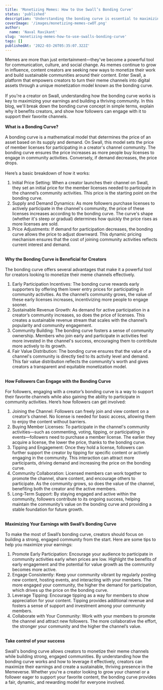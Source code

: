 ```yaml
---
title: 'Monetizing Memes: How to Use Swall’s Bonding Curve'
status: 'published'
description: 'Understanding the bonding curve is essential to maximizing your earnings on Swall. This blog breaks down the concept in simple terms, explaining how it works, why it benefits creators, and how followers can engage with it to support their favorite channels.'
coverImage: '/images/monetizing-memes-cwOT.png'
author:
  name: 'Naval Ravikant'
slug: 'monetizing-memes-how-to-use-swalls-bonding-curve'
tags: []
publishedAt: '2022-03-26T05:35:07.322Z'
---
```


Memes are more than just entertainment—they've become a powerful tool for communication, culture, and social change. As memes continue to grow in influence, content creators are seeking new ways to monetize their work and build sustainable communities around their content. Enter Swall, a platform that empowers creators to turn their meme channels into digital assets through a unique monetization model known as the bonding curve.\
 \
If you're a creator on Swall, understanding how the bonding curve works is key to maximizing your earnings and building a thriving community. In this blog, we'll break down the bonding curve concept in simple terms, explain why it benefits creators, and show how followers can engage with it to support their favorite channels.\
 \
**What is a Bonding Curve?**\
 \
A bonding curve is a mathematical model that determines the price of an asset based on its supply and demand. On Swall, this model sets the price of member licenses for participating in a creator's channel community. The bonding curve ensures the price increases as more people buy licenses to engage in community activities. Conversely, if demand decreases, the price drops.\
 \
Here’s a basic breakdown of how it works:

1. Initial Price Setting: When a creator launches their channel on Swall, they set an initial price for the member licenses needed to participate in the channel’s community activities. This price is the starting point on the bonding curve.
2. Supply and Demand Dynamics: As more followers purchase licenses to actively participate in the channel's community, the price of these licenses increases according to the bonding curve. The curve's shape (whether it's steep or gradual) determines how quickly the price rises as more licenses are sold.
3. Price Adjustments: If demand for participation decreases, the bonding curve allows the price to adjust downward. This dynamic pricing mechanism ensures that the cost of joining community activities reflects current interest and demand.

\
**Why the Bonding Curve is Beneficial for Creators**\
 \
The bonding curve offers several advantages that make it a powerful tool for creators looking to monetize their meme channels effectively.

1. Early Participation Incentives: The bonding curve rewards early supporters by offering them lower entry prices for participating in community activities. As the channel’s community grows, the value of these early licenses increases, incentivizing more people to engage sooner.
2. Sustainable Revenue Growth: As demand for active participation in a creator’s community increases, so does the price of licenses. This creates a sustainable revenue stream that scales with the channel’s popularity and community engagement.
3. Community Building: The bonding curve fosters a sense of community ownership. Members who join early and participate in activities feel more invested in the channel's success, encouraging them to contribute more actively to its growth.
4. Fair Value Distribution: The bonding curve ensures that the value of a channel's community is directly tied to its activity level and demand. This fair value distribution reflects the community's worth and gives creators a transparent and equitable monetization model.

\
**How Followers Can Engage with the Bonding Curve**\
 \
For followers, engaging with a creator’s bonding curve is a way to support their favorite channels while also gaining the ability to participate in community activities. Here’s how followers can get involved:

1. Joining the Channel: Followers can freely join and view content on a creator’s channel. No license is needed for basic access, allowing them to enjoy the content without barriers.
2. Buying Member Licenses: To participate in the channel's community activities—such as commenting, voting, tipping, or participating in events—followers need to purchase a member license. The earlier they acquire a license, the lower the price, thanks to the bonding curve.
3. Tipping and Engagement: Once they hold a license, followers can further support the creator by tipping for specific content or actively engaging in the community. This interaction can attract more participants, driving demand and increasing the price on the bonding curve.
4. Community Collaboration: Licensed members can work together to promote the channel, share content, and encourage others to participate. As the community grows, so does the value of the channel, benefiting both the creator and the active members.
5. Long-Term Support: By staying engaged and active within the community, followers contribute to its ongoing success, helping maintain the community’s value on the bonding curve and providing a stable foundation for future growth.

\
**Maximizing Your Earnings with Swall’s Bonding Curve**\
 \
To make the most of Swall’s bonding curve, creators should focus on building a strong, engaged community from the start. Here are some tips to help you maximize your earnings:

1. Promote Early Participation: Encourage your audience to participate in community activities early when prices are low. Highlight the benefits of early engagement and the potential for value growth as the community becomes more active.
2. Engage Consistently: Keep your community vibrant by regularly posting new content, hosting events, and interacting with your members. The more engaged your community, the higher the demand for participation, which drives up the price on the bonding curve.
3. Leverage Tipping: Encourage tipping as a way for members to show appreciation for your content. Tipping provides additional revenue and fosters a sense of support and investment among your community members.
4. Collaborate with Your Community: Work with your members to promote the channel and attract new followers. The more collaborative the effort, the stronger your community and the higher the channel’s value.

\
**Take control of your success**\
 \
Swall's bonding curve allows creators to monetize their meme channels while building strong, engaged communities. By understanding how the bonding curve works and how to leverage it effectively, creators can maximize their earnings and create a sustainable, thriving presence in the Memeverse. Whether you're a creator looking to grow your channel or a follower eager to support your favorite content, the bonding curve provides a fair, dynamic, and rewarding model for everyone involved.